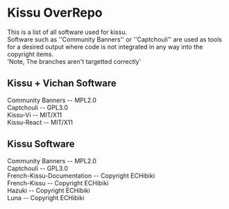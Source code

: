 # Kissu OverRepo

This is a list of all software used for kissu. <br/>
Software such as ''Community Banners'' or ''Captchouli'' are used as tools for a desired output where code is not integrated in any way into the copyright items.<br/>
'Note, The branches aren't targetted correctly'

## Kissu + Vichan Software
Community Banners -- MPL2.0 
<br/>
Captchouli -- GPL3.0
<br/>
Kissu-Vi -- MIT/X11
<br/>
Kissu-React -- MIT/X11

## Kissu Software


Community Banners -- MPL2.0 
<br/>
Captchouli -- GPL3.0
<br/>
French-Kissu-Documentation --  Copyright ECHibiki
<br/>
French-Kissu -- Copyright ECHibiki
<br/>
Hazuki -- Copyright ECHibiki
<br/>
Luna -- Copyright ECHibiki
